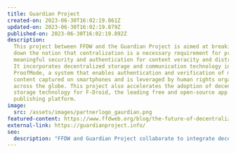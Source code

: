 ```yaml
---
title: Guardian Project
created-on: 2023-06-30T16:02:19.861Z
updated-on: 2023-06-30T16:02:19.879Z
published-on: 2023-06-30T16:02:19.892Z
description:
  This project between FFDW and the Guardian Project is aimed at breaking
  down the notion that centralization is a necessary requirement for providing
  meaningful security and authentication for content veracity and distribution.
  It incorporates decentralized storage and communication technology into
  ProofMode, a system that enables authentication and verification of multimedia
  content captured on smartphones and is leveraged by human rights organizations
  across the globe. This project also accelerates the adoption of decentralized
  storage technology for F-Droid, the leading free and open-source app
  publishing platform.
image:
  src: /assets/images/partnerlogo_gaurdian.png
featured-content: https://www.ffdweb.org/blog/the-future-of-decentralized-apps-a-q-a-with-guardian-project
external-link: https://guardianproject.info/
seo:
  description: "FFDW and Guardian Project collaborate to integrate decentralized storage into ProofMode for secure content verification and F-Droid for open-source app distribution."
---
```

